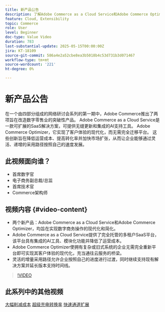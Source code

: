 ```yaml
---
title: 新产品公告
description: 了解Adobe Commerce as a Cloud Service和Adobe Commerce Optimizer。
feature: Cloud, Extensibility
topic: Commerce
role: User
level: Beginner
doc-type: Value Video
duration: 783
last-substantial-update: 2025-05-15T00:00:00Z
jira: KT-18109
source-git-commit: 586a4e2a52cbe8ea3b5018b4c53d731b3d071467
workflow-type: tm+mt
source-wordcount: '221'
ht-degree: 0%

---
```



# 新产品公告

在一个由四部分组成的网络研讨会系列的第一期中，Adobe Commerce推出了两项旨在改造数字零售业的突破性产品。 Adobe Commerce as a Cloud Service是一款可扩展的SaaS解决方案，可提供无缝更新和集成的AI支持工具。  Adobe Commerce Optimizer，它实现了客户体验的现代化，而无需完全迁移平台。 这些创新旨在降低运营成本、提高转化率并加快市场扩张，从而让企业能够通过灵活、递增的采用路径按照自己的速度发展。

## 此视频面向谁？

* 首席数字官
* 电子商务副总裁/总监
* 首席技术官
* Commerce架构师

## 视频内容 {#video-content}

* 两个新产品：Adobe Commerce as a Cloud Service和Adobe Commerce Optimizer，均旨在实现数字商务操作的现代化和简化。
* Adobe Commerce as a Cloud Service提供了完全托管的多租户SaaS平台，该平台具有集成的AI工具、模块化功能并降低了运营成本。
* Adobe Commerce Optimizer使拥有复杂或旧式系统的企业无需完全重新平台即可实现其客户体验的现代化，充当通往云服务的桥梁。
* 灵活的增量采用路径允许企业按照自己的进度进行过渡，同时继续支持现有解决方案并延长版本支持时间线。

>[!VIDEO](https://video.tv.adobe.com/v/3458484/?learn=on&enablevpops)

## 此系列中的其他视频

[大幅削减成本](./drastically-cut-costs.md)
[超级充电转换率](./supercharge-conversion-rates.md)
[快速通道扩展](fast-track-expansion.md)

